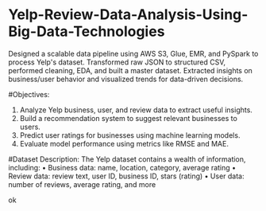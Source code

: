 # Yelp-Review-Data-Analysis-Using-Big-Data-Technologies
Designed a scalable data pipeline using AWS S3, Glue, EMR, and PySpark to process Yelp's dataset. Transformed raw JSON to structured CSV, performed cleaning, EDA, and built a master dataset. Extracted insights on business/user behavior and visualized trends for data-driven decisions.


#Objectives:
1.	Analyze Yelp business, user, and review data to extract useful insights.
2.	Build a recommendation system to suggest relevant businesses to users.
3.	Predict user ratings for businesses using machine learning models.
4.	Evaluate model performance using metrics like RMSE and MAE.

#Dataset Description:
The Yelp dataset contains a wealth of information, including:
•	Business data: name, location, category, average rating
•	Review data: review text, user ID, business ID, stars (rating)
•	User data: number of reviews, average rating, and more

ok